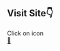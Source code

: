 <div align="left"><h2> Visit Site👇 </h2> </div>

<span align="left" style="margin-right:10px;">Click on icon</span>  
<a href="https://omkarpunjapwar.github.io/To-do-App/" target="_blank">🦉</a>


